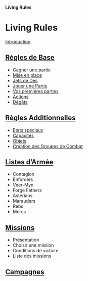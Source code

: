**Living Rules**

# Living Rules

[Introduction](introduction.md)

## [Règles de Base](core/contents.md)
+ [Gagner une partie](core/howtowin.md)
+ [Mise en place](core/setup.md)
+ [Jets de Dés](core/tests.md)
+ [Jouer une Partie](core/playing.md)
+ [Vos premières parties](core/firstplay.md)
+ [Actions](core/actions.md)
+ [Dégâts](core/damages.md)


## [Règles Additionnelles](additional/contents.md)
+ [Etats spéciaux](additional/special.md)
+ [Capacités](additional/abilities.md)
+ [Objets](additional/items.md)
+ [Création des Groupes de Combat](additional/teams.md)


## [Listes d’Armée](armies/contents.md)
+ Contagion
+ Enforcers
+ Veer-Myn
+ Forge Fathers
+ Asterians
+ Marauders
+ Rebs
+ Mercs


## [Missions](missions/contents.md)
+ Présentation
+ Choisir une mission
+ Conditions de victoire
+ Liste des missions


## [Campagnes](campaign/contents.md)
